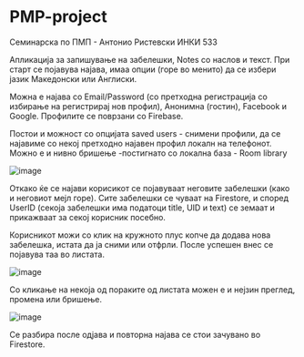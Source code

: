 # PMP-project
Семинарска по ПМП - Антонио Ристевски ИНКИ 533

Апликација за запишување на забелешки, Notes со наслов и текст.
При старт се појавува најава, имаа опции (горе во менито) да се избери јазик Македонски или Англиски.

Можна е најава со Email/Password (со претходна регистрација со избирање на регистрирај нов профил), Анонимна (гостин), Facebook и Google.
Профилите се поврзани со Firebase.

Постои и можност со опцијата saved users - снимени профили, да се најавиме со некој претходно најавен профил локалн на телефонот. 
Можно е и нивно бришење
-постигнато со локална база - Room library


![image](https://user-images.githubusercontent.com/62266696/173671411-dae79224-1f62-4952-8354-c69ca99ee525.png)

Откако ќе се најави корисикот се појавуваат неговите забелешки (како и неговиот мејл горе). Сите забелешки се чуваат на Firestore, и според UserID (секоја забелешки има податоци title, UID и text) се земаат и прикажваат за секој корисник посебно.

Корисникот можи со клик на кружното плус копче да додава нова забелешка, истата да ја сними или отфрли. После успешен внес се појавува таа во листата.

![image](https://user-images.githubusercontent.com/62266696/173672926-e10d7876-dc77-4432-891e-45541c14decf.png)

Со кликање на некоја од пораките од листата можен е и нејзин преглед, промена или бришење.

![image](https://user-images.githubusercontent.com/62266696/173676697-6b6d21e8-548e-476e-b207-8ea3a6fcf300.png)

Се разбира после одјава и повторна најава се стои зачувано во Firestore.




